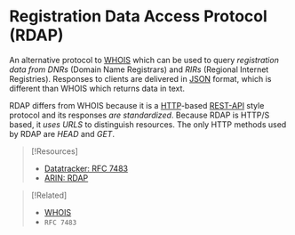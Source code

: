 
# Registration Data Access Protocol (RDAP)
An alternative protocol to [WHOIS](WHOIS.md) which can be used to query *registration data from DNRs* (Domain Name Registrars) and *RIRs* (Regional Internet Registries). Responses to clients are delivered in [JSON](/coding/data-structures/JSON) format, which is different than WHOIS which returns data in text.

RDAP differs from WHOIS because it is a [HTTP](../../www/HTTP.md)-based [REST-API](../../coding/APIs/REST-API.md) style protocol and its responses *are standardized*. Because RDAP is HTTP/S based, it *uses URLS* to distinguish resources. The only HTTP methods used by RDAP are *HEAD* and *GET*.

> [!Resources]
> - [Datatracker: RFC 7483](https://datatracker.ietf.org/doc/rfc7483/)
> - [ARIN: RDAP](https://www.arin.net/resources/registry/whois/rdap/)

> [!Related]
> - [WHOIS](WHOIS.md)
> - `RFC 7483`

